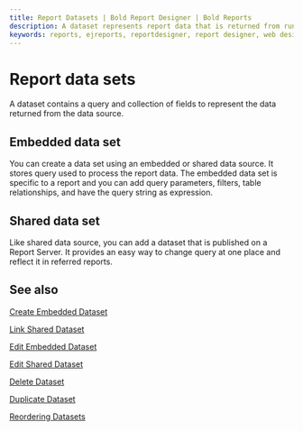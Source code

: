 ```yaml
---
title: Report Datasets | Bold Report Designer | Bold Reports
description: A dataset represents report data that is returned from running a query on an external data source. Bold Report Designer allows to add datasets without single line of code.
keywords: reports, ejreports, reportdesigner, report designer, web designer, bold-reports reportdesigner, Overview, web designer
---
```


# Report data sets

 A dataset contains a query and collection of fields to represent the data returned from the data source.

## Embedded data set

You can create a data set using an embedded or shared data source. It stores query used to process the report data. The embedded data set is specific to a report and you can add query parameters, filters, table relationships, and have the query string as expression.

## Shared data set

Like shared data source, you can add a dataset that is published on a Report Server. It provides an easy way to change query at one place and reflect it in referred reports.

## See also

[Create Embedded Dataset](./../../manage-data/dataset/create-an-embedded-dataset/)

[Link Shared Dataset](./../../manage-data/dataset/link-a-shared-dataset/)

[Edit Embedded Dataset](./../../manage-data/dataset/modify-an-embedded-dataset/)

[Edit Shared Dataset](./../../manage-data/dataset/modify-shared-dataset/)

[Delete Dataset](./../../manage-data/dataset/delete-a-dataset/)

[Duplicate Dataset](./../../manage-data/dataset/duplicate-a-dataset/)

[Reordering Datasets](./../../manage-data/dataset/reorder-a-dataset/)